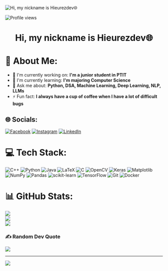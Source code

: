 ![ Hi, my nickname is Hieurezdev🌐](https://static.wixstatic.com/media/53fad0_ce0704caa0174d6aa9b2b8101a62fa77~mv2.gif)

![Profile views](https://komarev.com/ghpvc/?username=Nguyenhieu277&label=Profile%20views&color=0e75b6&style=flat)

<div id="toc">
  <ul align="center" style="list-style: none">
    <summary>
      <h1>
         Hi, my nickname is Hieurezdev🌐
      </h1>
    </summary>
  </ul>
</div>

# 💫 About Me:
- 💼 I'm currently working on: **I'm a junior student in PTIT**<br>
- 🌱 I'm currently learning: **I'm majoring Computer Science**<br>
- 💬 Ask me about: **Python, DSA, Machine Learning, Deep Learning, NLP, LLMs**<br>
- ⚡ Fun fact: **I always have a cup of coffee when I have a lot of difficult bugs**<br>


## 🌐 Socials:
[![Facebook](https://img.shields.io/badge/Facebook-%231877F2.svg?logo=Facebook&logoColor=white)](https://facebook.com/https://www.facebook.com/nguyen.hieu277/) [![Instagram](https://img.shields.io/badge/Instagram-%23E4405F.svg?logo=Instagram&logoColor=white)](https://instagram.com/_hiudev_) [![LinkedIn](https://img.shields.io/badge/LinkedIn-%230077B5.svg?logo=linkedin&logoColor=white)](www.linkedin.com/in/hiếu-nguyễn-b6863b328) 

# 💻 Tech Stack:
![C++](https://img.shields.io/badge/c++-%2300599C.svg?style=for-the-badge&logo=c%2B%2B&logoColor=white) ![Python](https://img.shields.io/badge/python-3670A0?style=for-the-badge&logo=python&logoColor=ffdd54) ![Java](https://img.shields.io/badge/java-%23ED8B00.svg?style=for-the-badge&logo=openjdk&logoColor=white) ![LaTeX](https://img.shields.io/badge/latex-%23008080.svg?style=for-the-badge&logo=latex&logoColor=white) ![C](https://img.shields.io/badge/c-%2300599C.svg?style=for-the-badge&logo=c&logoColor=white) ![OpenCV](https://img.shields.io/badge/opencv-%23white.svg?style=for-the-badge&logo=opencv&logoColor=white) ![Keras](https://img.shields.io/badge/Keras-%23D00000.svg?style=for-the-badge&logo=Keras&logoColor=white) ![Matplotlib](https://img.shields.io/badge/Matplotlib-%23ffffff.svg?style=for-the-badge&logo=Matplotlib&logoColor=black) ![NumPy](https://img.shields.io/badge/numpy-%23013243.svg?style=for-the-badge&logo=numpy&logoColor=white) ![Pandas](https://img.shields.io/badge/pandas-%23150458.svg?style=for-the-badge&logo=pandas&logoColor=white) ![scikit-learn](https://img.shields.io/badge/scikit--learn-%23F7931E.svg?style=for-the-badge&logo=scikit-learn&logoColor=white) ![TensorFlow](https://img.shields.io/badge/TensorFlow-%23FF6F00.svg?style=for-the-badge&logo=TensorFlow&logoColor=white) ![Git](https://img.shields.io/badge/git-%23F05033.svg?style=for-the-badge&logo=git&logoColor=white) ![Docker](https://img.shields.io/badge/docker-%230db7ed.svg?style=for-the-badge&logo=docker&logoColor=white)
# 📊 GitHub Stats:
![](https://github-readme-stats.vercel.app/api?username=Hieurezdev&theme=shadow_blue&hide_border=false&include_all_commits=false&count_private=false)<br/>
![](https://github-readme-streak-stats.herokuapp.com/?user=Hieurezdev&theme=shadow_blue&hide_border=false)<br/>
![](https://github-readme-stats.vercel.app/api/top-langs/?username=Hieurezdev&theme=shadow_blue&hide_border=false&include_all_commits=false&count_private=false&layout=compact)

### ✍️ Random Dev Quote
![](https://quotes-github-readme.vercel.app/api?type=horizontal&theme=tokyonight)

---
[![](https://visitcount.itsvg.in/api?id=Hieurezdev&icon=0&color=0)](https://visitcount.itsvg.in)

<!-- Proudly created with GPRM ( https://gprm.itsvg.in ) -->
